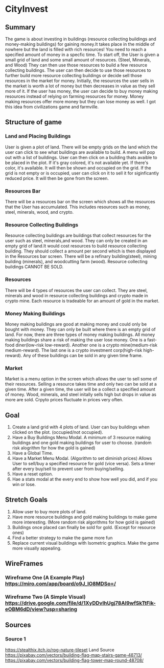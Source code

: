 
# CityInvest

## Summary
The game is about investing in buildings (resource collecting buildings and money-making buildings) for gaining money.It takes place in the middle of nowhere but the land is filled with rich resources! You need to reach a specified amount of money in a specfic time. To start off, the User is given a small grid of land and some small amount of resources. (Steel, Minerals, and Wood) They can then use those resources to build a few resource collecting buildings. The user can then decide to use those resources to further build more resource collecting buildings or decide sell those resources in the market for money. Initially, the resources the user sells in the market is worth a lot of money but then decreases in value as they sell more of it. If the user has money, the user can decide to buy money making resources instead of relying on farming resources for money. Money making resources offer more money but they can lose money as well. I got this idea from civilizations game and farmville.  

## Structure of game


### Land and Placing Buildings
User is given a plot of land. There will be empty grids on the land which the user can click to see what buildings are available to build. A menu will pop out with a list of buildings. User can then click on a building thats avaible to be placed in the plot. If it's gray colored, it's not available yet. If there's color, it's available. It will then be shown and occupied on the grid. If the grid is not empty or is occupied, user can click on it to sell it for siginficantly reduced price. It will then be gone from the screen.

### Resources Bar
There will be a resources bar on the screen which shows all the resources that the User has accumulated. This includes
resources such as money, steel, minerals, wood, and crypto. 

### Resource Collecting Buildings
Resource collecting buildings are buildings that collect resources for the user such as steel, minerals,and wood. They can only be created in an empty grid of land.It would cost resources to build resource collecting building. They should
collect a amount per second which is then displayed in the Resources bar screen. There will be a refinary building(steel), mining building (minerals), and woodcutting farm (wood). Resource collecting buildings CANNOT BE SOLD.

### Resources
There will be 4 types of resources the user can collect. They are steel, minerals and wood in resource collecting buildings and crypto made in crypto mine. Each resource is tradeable for an amount of gold in the market.

### Money Making Buildings
Money making buildings are good at making money and could only be bought with money. They can only be built where there is an empty grid of land. For now, there are three types of money making buildings. All money making buildings share a risk of making the user lose money. One is a fast-food diner(low-risk low-reward). Another one is a crypto mine(medium-risk medium-reward). The last one is a crypto investment corp(high-risk high-reward). Any of these buildings can be sold in any given time frame. 

### Market
Market is a menu option in the screen which allows the user to sell some of their resources. Selling a resource takes time and only two can be sold at a given time. After a given time, the user will be a collect a specified amount of money. Wood, minerals, and steel initally sells high but drops in value as more are sold. Crpyto prices fluctuate in prices very often. 

## Goal
1. Create a land grid with 4 plots of land. User can buy buildings when clicked on the plot. (occupied/not occupied).
2. Have a Buy Buildings Menu Modal. A minimum of 3 resource making buildings and one gold making buildings for user to choose. (random risk alogrithm for how the gold is gained)
3. Have a Global Time.
4. Have a Market Menu Modal. (Algorithm to set diminish prices) Allows User to sell/buy a specified resource for gold (vice versa). Sets a timer after every buy/sell to prevent user from buying/selling.
5. Have a reset option.
6. Hae a stats modal at the every end to show how well you did, and if you win or lose.

## Stretch Goals 
1. Allow user to buy more plots of land.
2. Have more resource buildings and gold making buildings to make game more interesting. (More random risk algorithms for how gold is gained)
3. Buildings once placed can finally be sold for gold. (Except for resource ones) 
4. Find a better strategy to make the game more fun 
5. Replace current visual buildings with Isometric graphics. Make the game more visually appealing.

## WireFrames
### Wireframe One (A Example Play) https://miro.com/app/board/o9J_lO8MDSo=/
### Wireframe Two (A Simple Visual) https://drive.google.com/file/d/1XyDDvIhUgj78Al9wfSkTtFik-eOBM6dD/view?usp=sharing

## Sources
### Source 1
https://stealthix.itch.io/rpg-nature-tileset  Land Source
https://pixabay.com/vectors/building-flag-map-stairs-game-48713/
https://pixabay.com/vectors/building-flag-tower-map-round-48708/